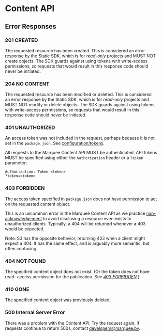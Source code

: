 # Content API

## Error Responses

### 201 CREATED

The requested resource has been created. This is considered an error response
by the Static SDK, which is for _read-only_ projects and MUST NOT create
objects. The SDK guards against using tokens with write-access permissions, so
requests that would result in this response code should never be initiated.

### 204 NO CONTENT

The requested resource has been modified or deleted. This is considered an
error response by the Static SDK, which is for _read-only_ projects and MUST
NOT modify or delete objects. The SDK guards against using tokens with
write-access permissions, so requests that would result in this response code
should never be initiated.

### 401 UNAUTHORIZED

An access token was not included in the request, perhaps because it is not
set in the `package.json`. See [configuration/tokens](./configuration/#tokens).

All requests to the Marquee Content API MUST be authenticated. API tokens MUST
be specified using either the `Authorization` header or a `?token` parameter:

    Authorization: Token <token>
    ?token=<token>

### 403 FORBIDDEN

The access token specified in `package.json` does not have permission to act
on the requested content object.

This is an uncommon error in the Marquee Content API as we practice
[non-acknowledgement][rfc2616] to avoid disclosing a resource even exists to
unauthorized clients. Typically, a 404 will be returned whenever a 403 would
be expected.

Note: S3 has the opposite behavior, returning 403 when a client might expect
a 404. It has the same effect, and is arguably more semantic, but often
confusing.

### 404 NOT FOUND

The specified content object does not exist. (Or the token does not have read-
access permission for the publication. See [_403 FORBIDDEN_](./#403-forbidden).)

### 410 GONE

The specified content object was previously deleted.

### 500 Internal Server Error

There was a problem with the Content API. Try the request again. If requests
continue to return 500s, contact [developers@marquee.by](mailto:developers@marquee.by).


[rfc2616]: http://www.w3.org/Protocols/rfc2616/rfc2616-sec10.html#sec10.4.4
